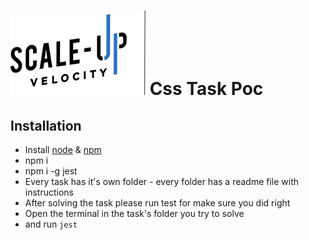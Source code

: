 # ![alt text](./logo-main.png)   Css Task Poc

## Installation

- Install [node](https://en.wikipedia.org/wiki/Node.js) & [npm](https://en.wikipedia.org/wiki/Npm_(software))
- npm i
- npm i -g jest
- Every task has it's own folder - every folder has a readme file with instructions
- After solving the task please run test for make sure you did right
- Open the terminal in the task's folder you try to solve
- and run `jest`